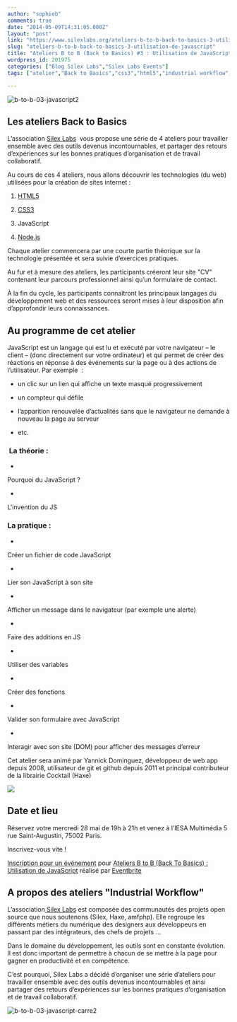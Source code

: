 ```yaml
---
author: "sophieb"
comments: true
date: "2014-05-09T14:31:05.000Z"
layout: "post"
link: "https://www.silexlabs.org/ateliers-b-to-b-back-to-basics-3-utilisation-de-javascript/"
slug: "ateliers-b-to-b-back-to-basics-3-utilisation-de-javascript"
title: "Ateliers B to B (Back to Basics) #3 : Utilisation de JavaScript"
wordpress_id: 201975
categories: ["Blog Silex Labs","Silex Labs Events"]
tags: ["atelier","Back to Basics","css3","html5","industrial workflow","javaScript","site internet"]

---
```

![b-to-b-03-javascript2](https://www.silexlabs.org/wp-content/uploads/2014/04/b-to-b-03-javascript2.png)




## Les ateliers Back to Basics




L’association [Silex Labs](https://www.silexlabs.org/)  vous propose une série de 4 ateliers pour travailler ensemble avec des outils devenus incontournables, et partager des retours d’expériences sur les bonnes pratiques d’organisation et de travail collaboratif.







Au cours de ces 4 ateliers, nous allons découvrir les technologies (du web) utilisées pour la création de sites internet :









  1. [HTML5](https://www.silexlabs.org/201952/the-blog/blog-silex-labs/ateliers-b-to-b-back-to-basics-1-initiation-a-lhtml-5/)


  2. [CSS3](https://www.silexlabs.org/201972/the-blog/blog-silex-labs/ateliers-b-to-b-back-to-basics-2-notions-css3/)


  3. JavaScript


  4. [Node.js](https://www.silexlabs.org/201977/the-blog/blog-silex-labs/ateliers-b-to-b-back-to-basics-4-debuter-node-js)










Chaque atelier commencera par une courte partie théorique sur la technologie présentée et sera suivie d’exercices pratiques.




Au fur et à mesure des ateliers, les participants créeront leur site "CV" contenant leur parcours professionnel ainsi qu’un formulaire de contact.




À la fin du cycle, les participants connaîtront les principaux langages du développement web et des ressources seront mises à leur disposition afin d’approfondir leurs connaissances.








## Au programme de cet atelier




JavaScript est un langage qui est lu et exécuté par votre navigateur – le client – (donc directement sur votre ordinateur) et qui permet de créer des réactions en réponse à des événements sur la page ou à des actions de l’utilisateur. Par exemple  :







  * un clic sur un lien qui affiche un texte masqué progressivement


  * un compteur qui défile


  * l’apparition renouvelée d’actualités sans que le navigateur ne demande à nouveau la page au serveur


  * etc.




###  La théorie :






  *


Pourquoi du JavaScript ?





  *


L'invention du JS







### La pratique :






  *


Créer un fichier de code JavaScript





  *


Lier son JavaScript à son site







  *


Afficher un message dans le navigateur (par exemple une alerte)





  *


Faire des additions en JS





  *


Utiliser des variables





  *


Créer des fonctions





  *


Valider son formulaire avec JavaScript





  *


Interagir avec son site (DOM) pour afficher des messages d’erreur







Cet atelier sera animé par Yannick Dominguez, développeur de web app depuis 2008, utilisateur de git et github depuis 2011 et principal contributeur de la librairie Cocktail (Haxe)




![](https://lh4.googleusercontent.com/__qEhw26ffrghWzTbpWSV_JFusbTY0Llbo_LyA25BMibkbSwcIOEr0vSFDoQ3o4O4FUv3Dp6lDyUBpyg-k9lJQwnhAU6r4hl6A7rTUOxBwqUjZvs7yUyhQTThf11o3BOxA)





## Date et lieu


Réservez votre mercredi 28 mai de 19h à 21h et venez à l’IESA Multimédia 5 rue Saint-Augustin, 75002 Paris.


Inscrivez-vous vite !










[Inscription pour un événement](http://www.eventbrite.fr/r/etckt) pour [Ateliers B to B (Back To Basics) : Utilisation de JavaScript](https://www.eventbrite.fr/e/billets-ateliers-b-to-b-back-to-basics-utilisation-de-javascript-11445797689?ref=etckt) réalisé par [Eventbrite](http://www.eventbrite.fr?ref=etckt)







## A propos des ateliers "Industrial Workflow"




L’association[ Silex Labs](https://www.silexlabs.org/) est composée des communautés des projets open source que nous soutenons (Silex, Haxe, amfphp). Elle regroupe les différents métiers du numérique des designers aux développeurs en passant par des intégrateurs, des chefs de projets ...




Dans le domaine du développement, les outils sont en constante évolution. Il est donc important de permettre à chacun de se mettre à la page pour gagner en productivité et en compétence.




C’est pourquoi, Silex Labs a décidé d’organiser une série d’ateliers pour travailler ensemble avec des outils devenus incontournables et ainsi partager des retours d’expériences sur les bonnes pratiques d’organisation et de travail collaboratif.




![b-to-b-03-javascript-carre2](https://www.silexlabs.org/wp-content/uploads/2014/04/b-to-b-03-javascript-carre2.png)














